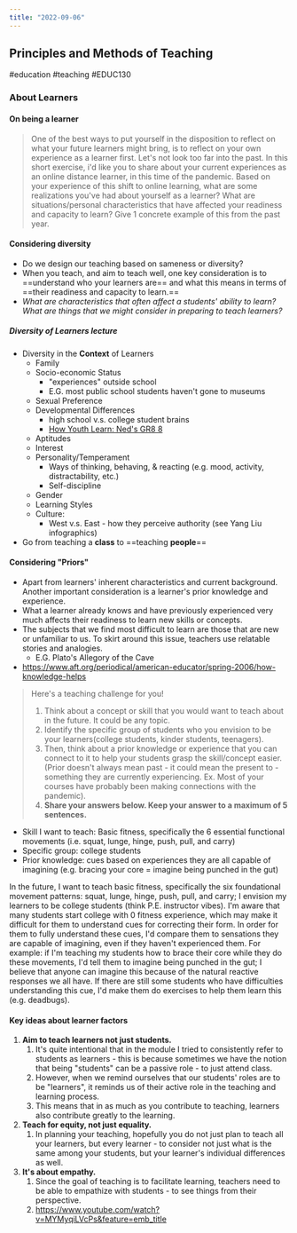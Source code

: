 ```yaml
---
title: "2022-09-06"
---
```

## Principles and Methods of Teaching
#education #teaching #EDUC130
### About Learners
#### On being a learner
> One of the best ways to put yourself in the disposition to reflect on what your future learners might bring, is to reflect on your own experience as a learner first. Let's not look too far into the past. In this short exercise, i'd like you to share about your current experiences as an online distance learner, in this time of the pandemic.
> Based on your experience of this shift to online learning, what are some realizations you've had about yourself as a learner? What are situations/personal characteristics that have affected your readiness and capacity to learn? Give 1 concrete example of this from the past year.

#### Considering diversity
- Do we design our teaching based on sameness or diversity?
- When you teach, and aim to teach well, one key consideration is to ==understand who your learners are== and what this means in terms of ==their readiness and capacity to learn.==
- _What are characteristics that often affect a students' ability to learn? What are things that we might consider in preparing to teach learners?_

##### Diversity of Learners lecture
- Diversity in the **Context** of Learners
	- Family
	- Socio-economic Status
		- "experiences" outside school
		- E.G. most public school students haven't gone to museums
	- Sexual Preference
	- Developmental Differences
		- high school v.s. college student brains
		- [How Youth Learn: Ned's GR8 8](https://www.youtube.com/watch?v=p_BskcXTqpM)
	- Aptitudes
	- Interest
	- Personality/Temperament
		- Ways of thinking, behaving, & reacting (e.g. mood, activity, distractability, etc.)
		- Self-discipline
	- Gender
	- Learning Styles
	- Culture: 
		- West v.s. East - how they perceive authority (see Yang Liu infographics)
- Go from teaching a **class** to ==teaching **people**==

#### Considering "Priors"
- Apart from learners' inherent characteristics and current background. Another important consideration is a learner's prior knowledge and experience. 
- What a learner already knows and have previously experienced very much affects their readiness to learn new skills or concepts.
- The subjects that we find most difficult to learn are those that are new or unfamiliar to us. To skirt around this issue, teachers use relatable stories and analogies.
	- E.G. Plato's Allegory of the Cave
- https://www.aft.org/periodical/american-educator/spring-2006/how-knowledge-helps

> Here's a teaching challenge for you!
> 
> 1. Think about a concept or skill that you would want to teach about in the future. It could be any topic.
> 2. Identify the specific group of students who you envision to be your learners(college students, kinder students, teenagers).
> 3. Then, think about a prior knowledge or experience that you can connect to it to help your students grasp the skill/concept easier. (Prior doesn't always mean past - it could mean the present to - something they are currently experiencing. Ex. Most of your courses have probably been making connections with the pandemic). 
> 4. **Share your answers below. Keep your answer to a maximum of 5 sentences.**


- Skill I want to teach: Basic fitness, specifically the 6 essential functional movements (i.e. squat, lunge, hinge, push, pull, and carry)
- Specific group: college students
- Prior knowledge: cues based on experiences they are all capable of imagining (e.g. bracing your core = imagine being punched in the gut)

In the future, I want to teach basic fitness, specifically the six foundational movement patterns: squat, lunge, hinge, push, pull, and carry; I envision my learners to be college students (think P.E. instructor vibes). I'm aware that many students start college with 0 fitness experience, which may make it difficult for them to understand cues for correcting their form. In order for them to fully understand these cues, I'd compare them to sensations they are capable of imagining, even if they haven't experienced them. For example: if I'm teaching my students how to brace their core while they do these movements, I'd tell them to imagine being punched in the gut; I believe that anyone can imagine this because of the natural reactive responses we all have. If there are still some students who have difficulties understanding this cue, I'd make them do exercises to help them learn this (e.g. deadbugs).

#### Key ideas about learner factors
1. **Aim to teach learners not just students.**
	1. It's quite intentional that in the module I tried to consistently refer to students as learners - this is because sometimes we have the notion that being "students" can be a passive role - to just attend class.
	2. However, when we remind ourselves that our students' roles are to be "learners", it reminds us of their active role in the teaching and learning process.
	3. This means that in as much as you contribute to teaching, learners also contribute greatly to the learning.
2. **Teach for equity, not just equality.**
	1. In planning your teaching, hopefully you do not just plan to teach all your learners, but every learner - to consider not just what is the same among your students, but your learner's individual differences as well.
3. **It's about empathy.**
	1. Since the goal of teaching is to facilitate learning, teachers need to be able to empathize with students - to see things from their perspective. 
	2. https://www.youtube.com/watch?v=MYMyqiLVcPs&feature=emb_title




 



